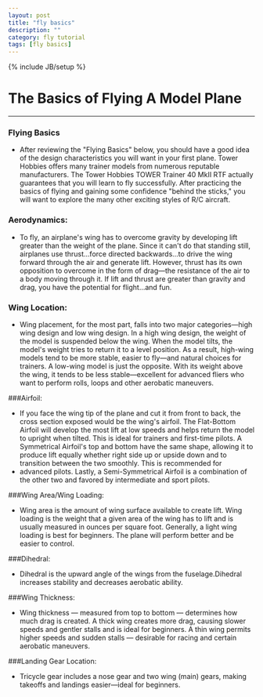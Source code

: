 ```yaml
---
layout: post
title: "fly basics"
description: ""
category: fly tutorial
tags: [fly basics]
---
```

{% include JB/setup %}
# The Basics of Flying A Model Plane
---

### Flying Basics

* After reviewing the "Flying Basics" below, you should have a good idea of the design characteristics you will want in your first plane. Tower Hobbies offers many trainer models from numerous reputable manufacturers. The Tower Hobbies TOWER Trainer 40 MkII RTF actually guarantees that you will learn to fly successfully. After practicing the basics of flying and gaining some confidence "behind the sticks," you will want to explore the many other exciting styles of R/C aircraft.

### Aerodynamics:

* To fly, an airplane's wing has to overcome gravity by developing lift greater than the weight of the plane. Since it can't do that standing still, airplanes use thrust...force directed backwards...to drive the wing forward through the air and generate lift. However, thrust has its own opposition to overcome in the form of drag—the resistance of the air to a body moving through it. If lift and thrust are greater than gravity and drag, you have the potential for flight...and fun.

### Wing Location:

* Wing placement, for the most part, falls into two major categories—high wing design and low wing design. In a high wing design, the weight of the model is suspended below the wing. When the model tilts, the model's weight tries to return it to a level position. As a result, high-wing models tend to be more stable, easier to fly—and natural choices for trainers. A low-wing model is just the opposite. With its weight above the wing, it tends to be less stable—excellent for advanced fliers
who want to perform rolls, loops and other aerobatic maneuvers.

###Airfoil:

* If you face the wing tip of the plane and cut it from front to back, the cross section exposed would be the wing's airfoil. The Flat-Bottom Airfoil will develop the most lift at low speeds and helps return the model to upright when tilted. This is ideal for trainers and first-time pilots. A Symmetrical Airfoil's top and bottom have the same shape, allowing it to produce lift equally whether right side up or upside down and to transition between the two smoothly. This is recommended for
* advanced pilots. Lastly, a Semi-Symmetrical Airfoil is a combination of the other two and favored by intermediate and sport pilots.

###Wing Area/Wing Loading:

* Wing area is the amount of wing surface available to create lift. Wing loading is the weight that a given area of the wing has to lift and is usually measured in ounces per square foot. Generally, a light wing loading is best for beginners. The plane will perform better and be easier to control.

###Dihedral:
* Dihedral is the upward angle of the wings from the fuselage.Dihedral increases stability and decreases aerobatic ability.

###Wing Thickness:

* Wing thickness — measured from top to bottom — determines how much drag is created. A thick wing creates more drag, causing slower speeds and gentler stalls and is ideal for beginners. A thin wing permits higher speeds and sudden stalls — desirable for racing and certain aerobatic maneuvers.

###Landing Gear Location:

* Tricycle gear includes a nose gear and two wing (main) gears, making takeoffs and landings easier—ideal for beginners.




 


